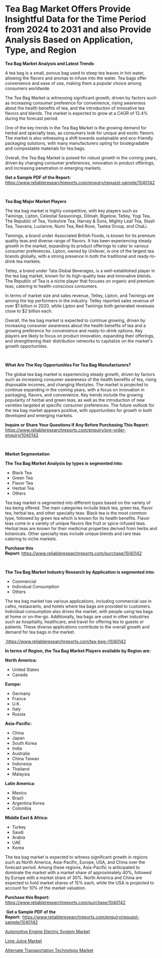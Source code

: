 <p><h1>Tea Bag Market Offers Provide Insightful Data for the Time Period from 2024 to 2031 and also Provide Analysis Based on Application, Type, and Region</h1></p><p><strong>Tea Bag Market Analysis and Latest Trends</strong></p>
<p><p>A tea bag is a small, porous bag used to steep tea leaves in hot water, allowing the flavors and aromas to infuse into the water. Tea bags offer convenience and ease of use, making them a popular choice among consumers worldwide.</p><p>The Tea Bag Market is witnessing significant growth, driven by factors such as increasing consumer preference for convenience, rising awareness about the health benefits of tea, and the introduction of innovative tea flavors and blends. The market is expected to grow at a CAGR of 12.4% during the forecast period.</p><p>One of the key trends in the Tea Bag Market is the growing demand for herbal and specialty teas, as consumers look for unique and exotic flavors. The market is also witnessing a shift towards sustainable and eco-friendly packaging solutions, with many manufacturers opting for biodegradable and compostable materials for tea bags.</p><p>Overall, the Tea Bag Market is poised for robust growth in the coming years, driven by changing consumer preferences, innovation in product offerings, and increasing penetration in emerging markets.</p></p>
<p><strong>Get a Sample PDF of the Report:&nbsp;</strong> <a href="https://www.reliableresearchreports.com/enquiry/request-sample/1040142">https://www.reliableresearchreports.com/enquiry/request-sample/1040142</a></p>
<p>&nbsp;</p>
<p><strong>Tea Bag Major Market Players</strong></p>
<p><p>The tea bag market is highly competitive, with key players such as Twinings, Lipton, Celestial Seasonings, Dilmah, Bigelow, Tetley, Yogi Tea, The Republic of Tea, Yorkshire Tea, Harney & Sons, Mighty Leaf Tea, Stash Tea, Teavana, Luzianne, Numi Tea, Red Rose, Taetea Group, and ChaLi. </p><p>Twinings, a brand under Associated British Foods, is known for its premium quality teas and diverse range of flavors. It has been experiencing steady growth in the market, expanding its product offerings to cater to various consumer preferences. Lipton, owned by Unilever, is one of the largest tea brands globally, with a strong presence in both the traditional and ready-to-drink tea markets.</p><p>Tetley, a brand under Tata Global Beverages, is a well-established player in the tea bag market, known for its high-quality teas and innovative blends. The Republic of Tea is a niche player that focuses on organic and premium teas, catering to health-conscious consumers.</p><p>In terms of market size and sales revenue, Tetley, Lipton, and Twinings are among the top performers in the industry. Tetley reported sales revenue of over $1 billion in 2020, while Lipton and Twinings both generated revenues close to $2 billion each.</p><p>Overall, the tea bag market is expected to continue growing, driven by increasing consumer awareness about the health benefits of tea and a growing preference for convenience and ready-to-drink options. Key players are likely to focus on product innovation, expanding their offerings, and strengthening their distribution networks to capitalize on the market's growth opportunities.</p></p>
<p>&nbsp;</p>
<p><strong>What Are The Key Opportunities For Tea Bag Manufacturers?</strong></p>
<p><p>The global tea bag market is experiencing steady growth, driven by factors such as increasing consumer awareness of the health benefits of tea, rising disposable incomes, and changing lifestyles. The market is projected to continue expanding in the coming years, with a focus on innovation in packaging, flavors, and convenience. Key trends include the growing popularity of herbal and green teas, as well as the introduction of new varieties targeted at specific consumer preferences. The future outlook for the tea bag market appears positive, with opportunities for growth in both developed and emerging markets.</p></p>
<p><strong>Inquire or Share Your Questions If Any Before Purchasing This Report:</strong> <a href="https://www.reliableresearchreports.com/enquiry/pre-order-enquiry/1040142">https://www.reliableresearchreports.com/enquiry/pre-order-enquiry/1040142</a></p>
<p>&nbsp;</p>
<p><strong>Market Segmentation</strong></p>
<p><strong>The Tea Bag Market Analysis by types is segmented into:</strong></p>
<p><ul><li>Black Tea</li><li>Green Tea</li><li>Flavor Tea</li><li>Herbal Tea</li><li>Others</li></ul></p>
<p><p>Tea bag market is segmented into different types based on the variety of tea being offered. The main categories include black tea, green tea, flavor tea, herbal tea, and other specialty teas. Black tea is the most common type, followed by green tea which is known for its health benefits. Flavor teas come in a variety of unique flavors like fruit or spice-infused teas. Herbal teas are known for their medicinal properties derived from herbs and botanicals. Other specialty teas include unique blends and rare teas catering to niche markets.</p></p>
<p><strong>Purchase this Report:&nbsp;</strong><a href="https://www.reliableresearchreports.com/purchase/1040142">https://www.reliableresearchreports.com/purchase/1040142</a></p>
<p>&nbsp;</p>
<p><strong>The Tea Bag Market Industry Research by Application is segmented into:</strong></p>
<p><ul><li>Commercial</li><li>Individual Consumption</li><li>Others</li></ul></p>
<p><p>The tea bag market has various applications, including commercial use in cafes, restaurants, and hotels where tea bags are provided to customers. Individual consumption also drives the market, with people using tea bags at home or on-the-go. Additionally, tea bags are used in other industries such as hospitality, healthcare, and travel for offering tea to guests or patients. These diverse applications contribute to the overall growth and demand for tea bags in the market.</p></p>
<p><a href="https://www.reliableresearchreports.com/tea-bag-r1040142">&nbsp;https://www.reliableresearchreports.com/tea-bag-r1040142</a></p>
<p><strong>In terms of Region, the Tea Bag Market Players available by Region are:</strong></p>
<p>
    <p> <strong> North America: </strong>
        <ul>
            <li>United States</li>
            <li>Canada</li>
        </ul>
        </p> 
    <p> <strong> Europe: </strong>
        <ul>
            <li>Germany</li>
            <li>France</li>
            <li>U.K.</li>
            <li>Italy</li>
            <li>Russia</li>
        </ul>
        </p> 
    <p> <strong> Asia-Pacific: </strong>
        <ul>
            <li>China</li>
            <li>Japan</li>
            <li>South Korea</li>
            <li>India</li>
            <li>Australia</li>
            <li>China Taiwan</li>
            <li>Indonesia</li>
            <li>Thailand</li>
            <li>Malaysia</li>
        </ul>
        </p> 
    <p> <strong> Latin America: </strong>
        <ul>
            <li>Mexico</li>
            <li>Brazil</li>
            <li>Argentina Korea</li>
            <li>Colombia</li>
        </ul>
        </p> 
    <p> <strong> Middle East & Africa: </strong>
        <ul>
            <li>Turkey</li>
            <li>Saudi</li>
            <li>Arabia</li>
            <li>UAE</li>
            <li>Korea</li>
        </ul>
    </p>
    </p>
<p><p>The tea bag market is expected to witness significant growth in regions such as North America, Asia-Pacific, Europe, USA, and China over the forecast period. Among these regions, Asia-Pacific is anticipated to dominate the market with a market share of approximately 40%, followed by Europe with a market share of 30%. North America and China are expected to hold market shares of 15% each, while the USA is projected to account for 10% of the market valuation.</p></p>
<p><strong>Purchase this Report: </strong><a href="https://www.reliableresearchreports.com/purchase/1040142">https://www.reliableresearchreports.com/purchase/1040142</a></p>
<p>&nbsp;<strong>Get a Sample PDF of the Report:&nbsp;&nbsp;</strong><a href="https://www.reliableresearchreports.com/enquiry/request-sample/1040142">https://www.reliableresearchreports.com/enquiry/request-sample/1040142</a></p>
<p><strong></strong></p>
<p><p><a href="https://www.linkedin.com/pulse/global-automotive-engine-electric-system-market-types-applications-8pxge?trackingId=VGJ19X3aJlYsGSz9%2FqFUPQ%3D%3D">Automotive Engine Electric System Market</a></p><p><a href="https://github.com/ChiragRp1/Market-Research-Report-List-4/blob/main/lime-juice-market.md">Lime Juice Market</a></p><p><a href="https://www.linkedin.com/pulse/alternate-transportation-technology-market-share-amp-new-vpg6c?trackingId=iBoUM7iMsZ9UK%2B94EYOvCA%3D%3D">Alternate Transportation Technology Market</a></p></p>